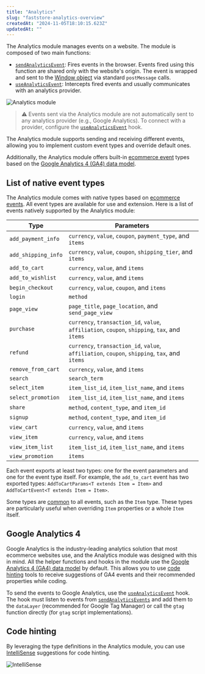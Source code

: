 ```yaml
---
title: "Analytics"
slug: "faststore-analytics-overview"
createdAt: "2024-11-05T18:10:15.623Z"
updatedAt: ""
---
```


The Analytics module manages events on a website. The module is composed of two main functions:

- [`sendAnalyticsEvent`](/TBD): Fires events in the browser. Events fired using this function are shared only with the website's origin. The event is wrapped and sent to the [Window object](https://developer.mozilla.org/en-US/docs/Web/API/Window) via standard `postMessage` calls.
- [`useAnalyticsEvent`](/TBD): Intercepts fired events and usually communicates with an analytics provider.

![Analytics module](https://vtexhelp.vtexassets.com/assets/docs/src/analyticsmodule___37ad6fdb1e969835206b6d4b91461529.png)

> ⚠️ Events sent via the Analytics module are not automatically sent to any analytics provider (e.g., Google Analytics). To connect with a provider, configure the [`useAnalyticsEvent`](LINK) hook.

The Analytics module supports sending and receiving different events, allowing you to implement custom event types and override default ones.

Additionally,  the Analytics module offers built-in [ecommerce event](https://support.google.com/analytics/answer/14434488?hl=en) types based on the [Google Analytics 4 (GA4) data model](https://developers.google.com/analytics/devguides/collection/ga4/reference/events).

## List of native event types

The Analytics module comes with native types based on [ecommerce events](https://support.google.com/analytics/answer/14434488?hl=en). All event types are available for use and extension. Here is a list of events natively supported by the Analytics module:

| Type | Parameters |
|--------|-----------------|
|`add_payment_info`|`currency`, `value`, `coupon`, `payment_type`, and `items`|
|`add_shipping_info`|`currency`, `value`, `coupon`, `shipping_tier`, and `items`|
|`add_to_cart`|`currency`, `value`, and `items`|
|`add_to_wishlist`|`currency`, `value`, and `items`|
|`begin_checkout`|`currency`, `value`, `coupon`, and `items`|
|`login`|`method`|
|`page_view`|`page_title`, `page_location`, and `send_page_view`|
|`purchase`|`currency`, `transaction_id`, `value`, `affiliation`, `coupon`, `shipping`, `tax`, and `items`|
|`refund`|`currency`, `transaction_id`, `value`, `affiliation`, `coupon`, `shipping`, `tax`, and `items`|
|`remove_from_cart`|`currency`, `value`, and `items`|
|`search`|`search_term`|
|`select_item`|`item_list_id`, `item_list_name`, and `items`|
|`select_promotion`|`item_list_id`, `item_list_name`, and `items`|
|`share`|`method`, `content_type`, and `item_id`|
|`signup`|`method`, `content_type`, and `item_id`|
|`view_cart`|`currency`, `value`, and `items`|
|`view_item`|`currency`, `value`, and `items`|
|`view_item_list`|`item_list_id`, `item_list_name`, and `items`|
|`view_promotion`|`items`|

Each event exports at least two types: one for the event parameters and one for the event type itself. For example, the `add_to_cart` event has two exported types: `AddToCartParams<T extends Item = Item>` and `AddToCartEvent<T extends Item = Item>`.

Some types are [common](https://github.com/vtex/faststore/blob/main/packages/sdk/src/analytics/events/common.ts) to all events, such as the `Item` type. These types are particularly useful when overriding `Item` properties or a whole `Item` itself.

## Google Analytics 4

Google Analytics is the industry-leading analytics solution that most ecommerce websites use, and the Analytics module was designed with this in mind. All the helper functions and hooks in the module use the [Google Analytics 4 (GA4) data model](https://developers.google.com/analytics/devguides/collection/ga4/reference/events) by default. This allows you to use [code hinting](#code-hinting) tools to receive suggestions of GA4 events and their recommended properties while coding.

To send the events to Google Analytics, use the [`useAnalyticsEvent`](/TBD) hook. The hook must listen to events from [`sendAnalyticsEvents`](/TBD) and add them to the `dataLayer` (recommended for Google Tag Manager) or call the `gtag` function directly (for `gtag` script implementations).

## Code hinting

By leveraging the type definitions in the Analytics module, you can use [IntelliSense](https://code.visualstudio.com/docs/editor/intellisense) suggestions for code hinting.

![IntelliSense](https://vtexhelp.vtexassets.com/assets/docs/src/intellisense___44c8c3c8f2687f88e787ce38f867901c.png)
